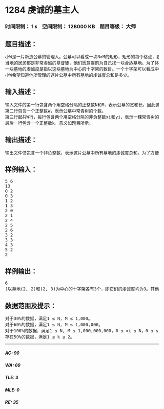 # 1284 虔诚的墓主人   
### 时间限制： 1 s&nbsp;&nbsp;&nbsp;&nbsp;空间限制： 128000 KB&nbsp;&nbsp;&nbsp;&nbsp;题目等级： 大师  
## 题目描述：  

<pre>
小W是一片新造公墓的管理人。公墓可以看成一块N×M的矩形，矩形的每个格点，要么种着一棵常青树，要么是一块还没有归属的墓地。
当地的居民都是非常虔诚的基督徒，他们愿意提前为自己找一块合适墓地。为了体现自己对主的真诚，他们希望自己的墓地拥有着较高的虔诚度。
一块墓地的虔诚度是指以这块墓地为中心的十字架的数目。一个十字架可以看成中间是墓地，墓地的正上、正下、正左、正右都有恰好k棵常青树。
小W希望知道他所管理的这片公墓中所有墓地的虔诚度总和是多少。
</pre>
  
  
## 输入描述：  

<pre>
输入文件的第一行包含两个用空格分隔的正整数N和M，表示公墓的宽和长，因此这个矩形公墓共有(N+1) ×(M+1)个格点，左下角的坐标为(0, 0)，右上角的坐标为(N, M)。
第二行包含一个正整数W，表示公墓中常青树的个数。
第三行起共W行，每行包含两个用空格分隔的非负整数xi和yi，表示一棵常青树的坐标。输入保证没有两棵常青树拥有相同的坐标。
最后一行包含一个正整数k，意义如题目所示。
</pre>
  
  
## 输出描述：  

<pre>
输出文件仅包含一个非负整数，表示这片公墓中所有墓地的虔诚度总和。为了方便起见，答案对2,147,483,648取模。
</pre>
  
  
## 样例输入：  

<pre>
5 6
13
0 2
0 3
1 2
1 3  
2 0
2 1
2 4
2 5
2 6
3 2
3 3
4 3
5 2
2
</pre>
  
  
## 样例输出：  

<pre>
6
(以墓地(2, 2)和(2, 3)为中心的十字架各有3个，即它们的虔诚度均为3。其他墓地的虔诚度为0。)
</pre>
  
  
## 数据范围及提示：  

<pre>
对于30%的数据，满足1 ≤ N, M ≤ 1,000。
对于60%的数据，满足1 ≤ N, M ≤ 1,000,000。
对于100%的数据，满足1 ≤ N, M ≤ 1,000,000,000，0 ≤ xi ≤ N，0 ≤ yi ≤ M，1 ≤ W ≤ 100,000，1 ≤ k ≤ 10。
存在50%的数据，满足1 ≤ k ≤ 2。
</pre>
  
  
***  

##### AC: 90  
##### WA: 69  
##### TLE: 3  
##### MLE: 0  
##### RE: 35  
